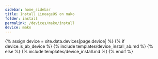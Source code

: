 ```yaml
---
sidebar: home_sidebar
title: Install LineageOS on mako
folder: install
permalink: /devices/mako/install
device: mako
---
```

{% assign device = site.data.devices[page.device] %}
{% if device.is_ab_device %}
{% include templates/device_install_ab.md %}
{% else %}
{% include templates/device_install.md %}
{% endif %}
